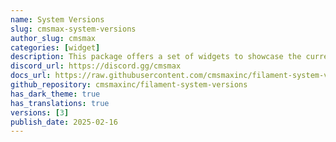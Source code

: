 ```yaml
---
name: System Versions
slug: cmsmax-system-versions
author_slug: cmsmax
categories: [widget]
description: This package offers a set of widgets to showcase the current system versions, including composer dependencies.
discord_url: https://discord.gg/cmsmax
docs_url: https://raw.githubusercontent.com/cmsmaxinc/filament-system-versions/main/README.md
github_repository: cmsmaxinc/filament-system-versions
has_dark_theme: true
has_translations: true
versions: [3]
publish_date: 2025-02-16
---
```

